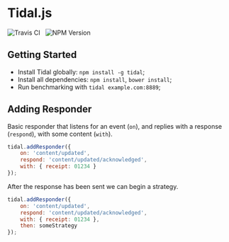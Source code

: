 Tidal.js
===================

<img src="https://travis-ci.org/Wildhoney/Tidal.js.png?branch=master" alt="Travis CI" />
&nbsp;
<img src="https://badge.fury.io/js/tidal.png" alt="NPM Version" />

Getting Started
--------

 * Install Tidal globally: `npm install -g tidal`;
 * Install all dependencies: `npm install`, `bower install`;
 * Run benchmarking with `tidal example.com:8889`;

Adding Responder
--------

Basic responder that listens for an event (`on`), and replies with a response (`respond`), with some content (`with`).

```javascript
tidal.addResponder({
    on: 'content/updated',
    respond: 'content/updated/acknowledged',
    with: { receipt: 01234 }
});
```

After the response has been sent we can begin a strategy.

```javascript
tidal.addResponder({
    on: 'content/updated',
    respond: 'content/updated/acknowledged',
    with: { receipt: 01234 },
    then: someStrategy
});
```